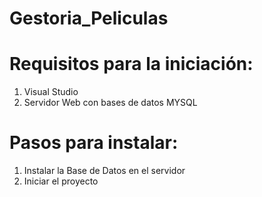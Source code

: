 # Gestoria_Peliculas

# Requisitos para la iniciación:

1. Visual Studio
2. Servidor Web con bases de datos MYSQL

# Pasos para instalar:

1. Instalar la Base de Datos en el servidor
2. Iniciar el proyecto
